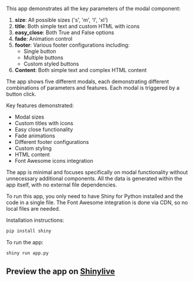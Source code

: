 This app demonstrates all the key parameters of the modal component:

1. **size**: All possible sizes ('s', 'm', 'l', 'xl')
2. **title**: Both simple text and custom HTML with icons
3. **easy_close**: Both True and False options
4. **fade**: Animation control
5. **footer**: Various footer configurations including:
   - Single button
   - Multiple buttons
   - Custom styled buttons
6. **Content**: Both simple text and complex HTML content

The app shows five different modals, each demonstrating different combinations of parameters and features. Each modal is triggered by a button click.

Key features demonstrated:
- Modal sizes
- Custom titles with icons
- Easy close functionality
- Fade animations
- Different footer configurations
- Custom styling
- HTML content
- Font Awesome icons integration

The app is minimal and focuses specifically on modal functionality without unnecessary additional components. All the data is generated within the app itself, with no external file dependencies.

To run this app, you only need to have Shiny for Python installed and the code in a single file. The Font Awesome integration is done via CDN, so no local files are needed.

Installation instructions:
```bash
pip install shiny
```

To run the app:
```bash
shiny run app.py
```
## Preview the app on [Shinylive](https://shinylive.io/py/app/#h=0&code=NobwRAdghgtgpmAXAAjFADugdOgnmAGlQGMB7CAFzkqVQDMAnUmZAZwAsBLCXZTmdKQYVkDOFGIVOANzgAdCI2ZsuPLHAAe6Ma1Z8BQkd3QBXCkROciYiABM4DBQss4oAczgB9UugqsAFFIUADZwALxyYACypLZQwcgAInAwpJFEdJzBwVAARqFhACoMJnAAlE4QAMTIAIK2tsgAYuQitQDucKzMcMh0QnxkEKzOnFjs4raeQ1SU-grIi8guABKFUQAy-gDkADzB3ADWonDBEWCsFLihHHBwFJHI7GJ05+wUFOisiAD0P8S2CAAK1YWGIwVIJlsdByYjBzB+UCBUA0PwOuVYP36lAAtFBOt14D8AGxYADsWAATP9dIjslgYNwwbpIgA+bYVCCchTtTgUdjLMY5XCQijTUjBEwwCCedoMDD+Xm2fnnACMAAZ1QBSSJlRALJa8-mCsFQBi2fx6g1LJYuYhmqYTKD2BjzaKxeLIACiGlg6BuuutNuQRoFdodnlysVwlv1EGDCeQNQAwmIoFRkLkzBRyHoc8h7KlhhR5RnbJw6HQHNQRKk4gkhpk3CZS5xc0HEybjGZPBIpORI9nyG6OKR2p5WDB4sF0shIgBldhj5DzqfZZAxeuz8FQXSec7wHGU5AwXJHwPxzu2sbdsV9tsyrMfYeRUfj+DlqWzhdL9obuCfiwm7xNuOR7gecBHieZ6UheV7Xlgt69pID6Ds+EAjr+niwh435gIuy4bGaHgbh6M6EMgO7gZEh7Hqe55gJy8GLC4SH3gOT45hhr5YRo5FED+y4+iWUDIERDAkcB-GUWBrD7jRkF0TBcHMaxECmHeKEcUO3EXFhxAmJczB4QRf7JoZOZAWRoG7nJEFQfRsGMZUAACaYobI6iVnAkgKG54geXA6iyHMt5YG+E5rsEnL2HQKhjpF06eHW8SxkGLBhCaKXBPMl4JpEhRcHonB6KJk7TieZEhnyAqMhA-CejMNZYOkHZLEEBQLlFpFboQbWLKwnAAF7hK+rV5cG4isLg0wQqw4TFKUBD9X0pCkFQDBhC42VoVxbrJnN8gUVRdmRLkFAQDi81DHEDC4CpixMQhO1vv4MDchA-n3p5cDeb5n3uVIP0hRQ-hhRFH6cFKMW-fF74AVDMDJWRaUTRlWUoytBVFXwpUngjUqVfWyD+LFUAmMEIiDSNZTVcaokdb0UB2Kt60OC1fUTTajPnFEBNWb1y1c0s1OjWAMDjZ2U0zeCpDzWETTxPNQudv0bObcAK02ttZG7S+YDJszxCnDZ1FgOdl3XeQt28LRuoq6pYw7Zx+sAPIANKm6d5sXTi2gNXdD3BgAukGT0sU7uuve9rmAzIQW-VW-1fYFwU1mD6lmOFWE4eUCixXD2HEV42Woza6M6-WuWdtjJW48gom50Tnqhg38acEMfDxvyvSMxzDsJjzLgUO4oLltI1eO1gI9uKCnD+Cd8lgHQUBXRKnCNCvOLEJwDDgpB3D9PjDFlAPV6ROJklVa3ACSQyRCtp8raL5z8St0uzXLC0lHAZ82mrG0tqR3rHrXSABxdafAKAAEIg7hwxiA6OH0U5AwTn9B4AMAqoLTqFTOFBs4JT4jDOKEU+LIyrlaNGyBMqV1SljMAhU6512ZsgTQIlkBN2ynTAUEBSB9GdEzeqU5+wQH7itHmkRhLyjEsXHqIFOadhfpEPiktEwr3sArJWv8VoAIcEAhkusXa6QOl-OBQZaHBAnL+N6yC44-XQX5OxCcQYZw0gQ8cBkjIxzsLDCKnjLLkNSpQ8u1CEF0OFhHaeo8sDj0nvBYe0T2AABZ9oWWUMmVoNZ7ZawQjPUE6A3SML0FwwsuYRJUG+NkiJwYEmzywBTOJzFIl5KwAcVJXjkBrE2JRTJlAqlNO1mMFpbTIjmQ6Zca43A3D9IGc06JIzogUykP6XouiGCZh0iMRif8p7DPnpEAAcnw6WMlTHOWqTaJ+FyRZXE6mAMgEIGAoCqJSYgABmOAABWdUABuB+1SrmdiHkM6JsSclzLqfPRe5wt7dAOJvVeHgzTHycoC5ioy0kC3kTshMEy7kPKEM8t5SSACcAAOWwuQ-lgEfjitgw0xYSwUYmD+st5aK2CMrHRa1AGa2uZE52Ol9pGxNsdWSS8LZXR8tbM0ttFIzPicA+IoC3TzigLIL2ErfasBMMQY2LJzmdlDhNeBFirFjhsWAAAvsHIAA)
